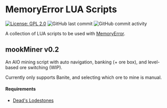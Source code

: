# MemoryError LUA Scripts
[![License: GPL 2.0](https://img.shields.io/badge/License-GPL%202.0-brightgreen.svg)](https://opensource.org/license/gpl-2-0)
![GitHub last commit](https://img.shields.io/github/last-commit/mooklle/mookScripts?color=4ba8a2)
![GitHub commit activity](https://img.shields.io/github/commit-activity/t/mooklle/mookScripts?color=c247c2)


A collection of LUA scripts to be used with [MemoryError](http://memoryerror.infinityfreeapp.com/).

## mookMiner v0.2
An AIO mining script with auto navigation, banking (+ ore box), and level-based ore switching (WIP).

Currently only supports Banite, and selecting which ore to mine is manual.

#### Requirements
- [Dead's Lodestones](https://me.deadcod.es/lodestones)